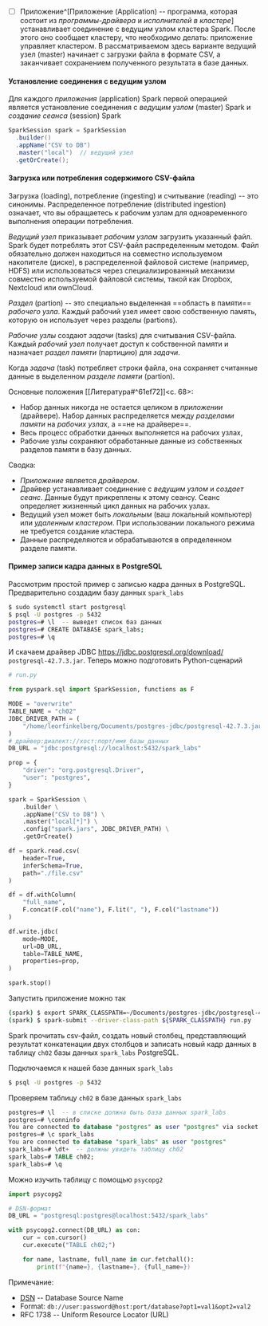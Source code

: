 - [ ] Приложение^[Приложение (Application) -- программа, которая состоит из _программы-драйвера_ и _исполнителей в кластере_] устанавливает соединение с ведущим узлом кластера Spark. После этого оно сообщает кластеру, что необходимо делать: приложение управляет кластером. В рассматриваемом здесь варианте ведущий узел (master) начинает с загрузки файла в формате CSV, а заканчивает сохранением полученного результата в базе данных.

#### Установление соединения с ведущим узлом

Для каждого _приложения_ (application) Spark первой операцией является установление соединения с _ведущим узлом_ (master) Spark и _создание сеанса_ (session) Spark
```java
SparkSession spark = SparkSession
  .builder()
  .appName("CSV to DB")
  .master("local")  // ведущий узел
  .getOrCreate();
```

#### Загрузка или потребления содержимого CSV-файла

Загрузка (loading), потребление (ingesting) и считывание (reading) -- это синонимы. Распределенное потребление (distributed ingestion) означает, что вы обращаетесь к рабочим узлам для одновременного выполнения операции потребления.

_Ведущий узел_ приказывает _рабочим узлам_ загрузить указанный файл. Spark будет потреблять этот CSV-файл распределенным методом. Файл обязательно должен находиться на совместно используемом накопителе (диске), в распределенной файловой системе (например, HDFS) или использоваться через специализированный механизм совместно используемой файловой системы, такой как Dropbox, Nextcloud или ownCloud.

_Раздел_ (partion) -- это специально выделенная ==область в памяти== _рабочего узла_. Каждый рабочий узел имеет свою собственную память, которую он использует через разделы (partions). 

_Рабочие узлы_ создают _задачи_ (tasks) для считывания CSV-файла. Каждый _рабочий узел_ получает доступ к собственной памяти и назначает _раздел памяти_ (партицию) для _задачи_.

Когда _задача_ (task) потребляет строки файла, она сохраняет считанные данные в выделенном _разделе памяти_ (partion).

Основные положения [[Литература#^61ef72]]<c. 68>:
- Набор данных никогда не остается целиком в _приложении_ (драйвере). Набор данных распределяется между _разделами памяти_ на _рабочих узлах_, а ==не на драйвере==.
- Весь процесс обработки данных выполняется на рабочих узлах,
- Рабочие узлы сохраняют обработанные данные из собственных разделов памяти в базу данных. 

Сводка:
- _Приложение_ является _драйвером_. 
- Драйвер устанавливает соединение с _ведущим узлом_ и _создает сеанс_. Данные будут прикреплены к этому сеансу. Сеанс определяет жизненный цикл данных на рабочих узлах.
- Ведущий узел может быть _локальным_ (ваш локальный компьютер) или _удаленным кластером_. При использовании локального режима не требуется создание кластера.
- Данные распределяются и обрабатываются в определенном разделе памяти.

#### Пример записи кадра данных в PostgreSQL

Рассмотрим простой пример с записью кадра данных в PostgreSQL. Предварительно создадим базу данных `spark_labs`
```bash
$ sudo systemctl start postgresql
$ psql -U postgres -p 5432
postgres=# \l  -- выведет список баз данных
postgres=# CREATE DATABASE spark_labs;
postgres=# \q
```
И скачаем драйвер JDBC https://jdbc.postgresql.org/download/  `postgresql-42.7.3.jar`. Теперь можно подготовить Python-сценарий
```python
# run.py

from pyspark.sql import SparkSession, functions as F

MODE = "overwrite"
TABLE_NAME = "ch02"
JDBC_DRIVER_PATH = (
	"/home/leorfinkelberg/Documents/postgres-jdbc/postgresql-42.7.3.jar"
)
# драйвер:диалект://хост:порт/имя_базы_данных
DB_URL = "jdbc:postgresql://localhost:5432/spark_labs"

prop = {
	"driver": "org.postgresql.Driver",
	"user": "postgres",
}

spark = SparkSession \
    .builder \
    .appName("CSV to DB") \
    .master("local[*]") \
    .config("spark.jars", JDBC_DRIVER_PATH) \
    .getOrCreate()

df = spark.read.csv(
	header=True,
	inferSchema=True,
	path="./file.csv"
)

df = df.withColumn(
	"full_name",
	F.concat(F.col("name"), F.lit(", "), F.col("lastname"))
)

df.write.jdbc(
	mode=MODE,
	url=DB_URL,
	table=TABLE_NAME,
	properties=prop,
)

spark.stop()
```

Запустить приложение можно так
```bash
(spark) $ export SPARK_CLASSPATH=~/Documents/postgres-jdbc/postgresql-42.7.3.jar
(spark) $ spark-submit --driver-class-path ${SPARK_CLASSPATH} run.py
```

Spark прочитать csv-файл, создать новый столбец, представляющий результат конкатенации двух столбцов и записать новый кадр данных в таблицу `ch02` базы данных `spark_labs` PostgreSQL.

Подключаемся к нашей базе данных `spark_labs`
```bash
$ psql -U postgres -p 5432
```
Проверяем таблицу `ch02` в базе данных `spark_labs`
```sql
postgres=# \l  -- в списке должна быть база данных spark_labs
postgres=# \conninfo
You are connected to database "postgres" as user "postgres" via socket in "/run/postgresql" at port "5432"
postgres=# \c spark_labs
You are connected to database "spark_labs" as user "postgres"
spark_labs=# \dt+  -- должны увидеть таблицу ch02
spark_labs=# TABLE ch02;
spark_labs=# \q
```

Можно изучить таблицу с помощью `psycopg2`
```python
import psycopg2

# DSN-формат
DB_URL = "postgresql:postgres@localhost:5432/spark_labs"

with psycopg2.connect(DB_URL) as con:
    cur = con.cursor()
    cur.execute("TABLE ch02;")

    for name, lastname, full_name in cur.fetchall():
        print(f"{name=}, {lastname=}, {full_name=})
```

Примечание:
- [DSN](https://python3.info/database/sqlalchemy/connection-dsn.html) -- Database Source Name
- Format: `db://user:password@host:port/database?opt1=val1&opt2=val2`
- RFC 1738 -- Uniform Resource Locator (URL)